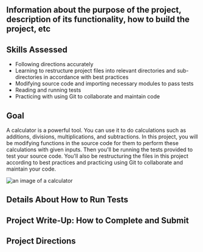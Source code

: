 ## Information about the purpose of the project, description of its functionality, how to build the project, etc

## Skills Assessed
- Following directions accurately
- Learning to restructure project files into relevant directories and sub-directories in accordance with best practices
- Modifying source code and importing necessary modules to pass tests
- Reading and running tests
- Practicing with using Git to collaborate and maintain code

## Goal
A calculator is a powerful tool. You can use it to do calculations such as additions, divisions, multiplications, and subtractions. In this project, you will be modifying functions in the source code for them to perform these calculations with given inputs. Then you'll be running the tests provided to test your source code. You'll also be restructuring the files in this project according to best practices and practicing using Git to collaborate and maintain your code. 

![an image of a calculator](calculator.jpg)

## Details About How to Run Tests

## Project Write-Up: How to Complete and Submit

## Project Directions

